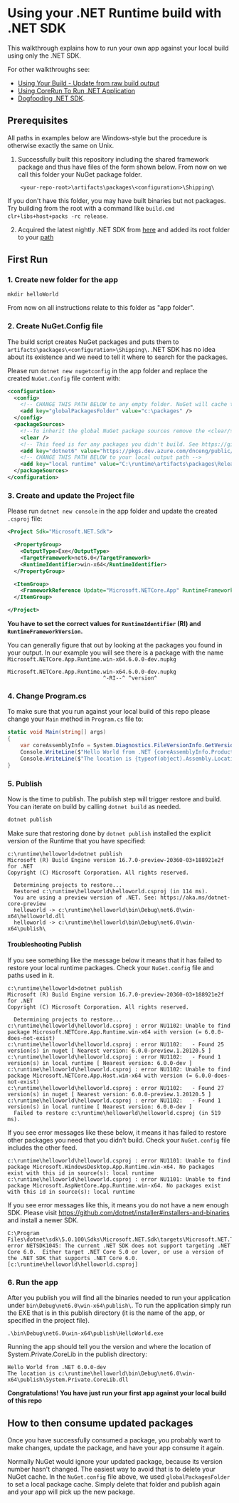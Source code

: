 
# Using your .NET Runtime build with .NET SDK

This walkthrough explains how to run your own app against your local build using only the .NET SDK.

For other walkthroughs see:

- [Using Your Build - Update from raw build output](./testing/using-your-build.md)
- [Using CoreRun To Run .NET Application](./testing/using-corerun.md)
- [Dogfooding .NET SDK](https://github.com/dotnet/runtime/blob/master/docs/project/dogfooding.md).

## Prerequisites

All paths in examples below are Windows-style but the procedure is otherwise exactly the same on Unix.

1. Successfully built this repository including the shared framework package and thus have files of the form shown below. From now on we call this folder your NuGet package folder.

```
    <your-repo-root>\artifacts\packages\<configuration>\Shipping\
```

If you don't have this folder, you may have built binaries but not packages. Try building from the root with a command like `build.cmd clr+libs+host+packs -rc release`.

2. Acquired the latest nightly .NET SDK from [here](https://github.com/dotnet/installer) and added its root folder to your [path](requirements/windows-requirements.md#adding-to-the-default-path-variable)

## First Run

### 1. Create new folder for the app

`mkdir helloWorld`

From now on all instructions relate to this folder as "app folder".

### 2. Create NuGet.Config file

The build script creates NuGet packages and puts them to `artifacts\packages\<configuration>\Shipping\`. .NET SDK has no idea about its existence and we need to tell it where to search for the packages.

Please run `dotnet new nugetconfig` in the app folder and replace the created `NuGet.Config` file content with:

```xml
<configuration>
  <config>
    <!-- CHANGE THIS PATH BELOW to any empty folder. NuGet will cache things here, and that's convenient because you can delete it to reset things -->
    <add key="globalPackagesFolder" value="c:\packages" />
  </config>
  <packageSources>
    <!--To inherit the global NuGet package sources remove the <clear/> line below -->
    <clear />
    <!-- This feed is for any packages you didn't build. See https://github.com/dotnet/installer#installers-and-binaries -->
    <add key="dotnet6" value="https://pkgs.dev.azure.com/dnceng/public/_packaging/dotnet6/nuget/v3/index.json" />
    <!-- CHANGE THIS PATH BELOW to your local output path -->
    <add key="local runtime" value="C:\runtime\artifacts\packages\Release\Shipping\" />
  </packageSources>
</configuration>
```

### 3. Create and update the Project file

Please run `dotnet new console` in the app folder and update the created `.csproj` file:

```xml
<Project Sdk="Microsoft.NET.Sdk">

  <PropertyGroup>
    <OutputType>Exe</OutputType>
    <TargetFramework>net6.0</TargetFramework>
    <RuntimeIdentifier>win-x64</RuntimeIdentifier>
  </PropertyGroup>

  <ItemGroup>
    <FrameworkReference Update="Microsoft.NETCore.App" RuntimeFrameworkVersion="6.0.0-dev" />
  </ItemGroup>

</Project>
```

**You have to set the correct values for `RuntimeIdentifier` (RI) and `RuntimeFrameworkVersion`.**

You can generally figure that out by looking at the packages you found in your output.
In our example you will see there is a package with the name `Microsoft.NETCore.App.Runtime.win-x64.6.0.0-dev.nupkg`

```
Microsoft.NETCore.App.Runtime.win-x64.6.0.0-dev.nupkg
                              ^-RI--^ ^version^
```

### 4. Change Program.cs

To make sure that you run against your local build of this repo please change your `Main` method in `Program.cs` file to:

```cs
static void Main(string[] args)
{
    var coreAssemblyInfo = System.Diagnostics.FileVersionInfo.GetVersionInfo(typeof(object).Assembly.Location);
    Console.WriteLine($"Hello World from .NET {coreAssemblyInfo.ProductVersion}");
    Console.WriteLine($"The location is {typeof(object).Assembly.Location}");
}
```

### 5. Publish

Now is the time to publish. The publish step will trigger restore and build. You can iterate on build by calling `dotnet build` as
needed.

```bat
dotnet publish
```

Make sure that restoring done by `dotnet publish` installed the explicit version of the Runtime that you have specified:

```
c:\runtime\helloworld>dotnet publish
Microsoft (R) Build Engine version 16.7.0-preview-20360-03+188921e2f for .NET
Copyright (C) Microsoft Corporation. All rights reserved.

  Determining projects to restore...
  Restored c:\runtime\helloworld\helloworld.csproj (in 114 ms).
  You are using a preview version of .NET. See: https://aka.ms/dotnet-core-preview
  helloworld -> c:\runtime\helloworld\bin\Debug\net6.0\win-x64\helloworld.dll
  helloworld -> c:\runtime\helloworld\bin\Debug\net6.0\win-x64\publish\
```

#### Troubleshooting Publish

If you see something like the message below it means that it has failed to restore your local runtime packages. Check your `NuGet.config` file and paths used in it.

```
c:\runtime\helloworld>dotnet publish
Microsoft (R) Build Engine version 16.7.0-preview-20360-03+188921e2f for .NET
Copyright (C) Microsoft Corporation. All rights reserved.

  Determining projects to restore...
c:\runtime\helloworld\helloworld.csproj : error NU1102: Unable to find package Microsoft.NETCore.App.Runtime.win-x64 with version (= 6.0.0-does-not-exist)
c:\runtime\helloworld\helloworld.csproj : error NU1102:   - Found 25 version(s) in nuget [ Nearest version: 6.0.0-preview.1.20120.5 ]
c:\runtime\helloworld\helloworld.csproj : error NU1102:   - Found 1 version(s) in local runtime [ Nearest version: 6.0.0-dev ]
c:\runtime\helloworld\helloworld.csproj : error NU1102: Unable to find package Microsoft.NETCore.App.Host.win-x64 with version (= 6.0.0-does-not-exist)
c:\runtime\helloworld\helloworld.csproj : error NU1102:   - Found 27 version(s) in nuget [ Nearest version: 6.0.0-preview.1.20120.5 ]
c:\runtime\helloworld\helloworld.csproj : error NU1102:   - Found 1 version(s) in local runtime [ Nearest version: 6.0.0-dev ]
  Failed to restore c:\runtime\helloworld\helloworld.csproj (in 519 ms).
```

If you see error messages like these below, it means it has failed to restore other packages you need that you didn't build. Check your `NuGet.config` file includes the other feed.
```
c:\runtime\helloworld\helloworld.csproj : error NU1101: Unable to find package Microsoft.WindowsDesktop.App.Runtime.win-x64. No packages exist with this id in source(s): local runtime
c:\runtime\helloworld\helloworld.csproj : error NU1101: Unable to find package Microsoft.AspNetCore.App.Runtime.win-x64. No packages exist with this id in source(s): local runtime
```

If you see error messages like this, it means you do not have a new enough SDK. Please visit https://github.com/dotnet/installer#installers-and-binaries and install a newer SDK.

```
C:\Program Files\dotnet\sdk\5.0.100\Sdks\Microsoft.NET.Sdk\targets\Microsoft.NET.TargetFrameworkInference.targets(141,5): error NETSDK1045: The current .NET SDK does not support targeting .NET Core 6.0.  Either target .NET Core 5.0 or lower, or use a version of the .NET SDK that supports .NET Core 6.0. [c:\runtime\helloworld\helloworld.csproj]
```

### 6. Run the app

After you publish you will find all the binaries needed to run your application under `bin\Debug\net6.0\win-x64\publish\`.
To run the application simply run the EXE that is in this publish directory (it is the name of the app, or specified in the project file).

```
.\bin\Debug\net6.0\win-x64\publish\HelloWorld.exe
```

Running the app should tell you the version and where the location of System.Private.CoreLib in the publish directory:

```
Hello World from .NET 6.0.0-dev
The location is c:\runtime\helloworld\bin\Debug\net6.0\win-x64\publish\System.Private.CoreLib.dll
```

**Congratulations! You have just run your first app against your local build of this repo**

## How to then consume updated packages

Once you have successfully consumed a package, you probably want to make changes, update the package, and have your app consume it again.

Normally NuGet would ignore your updated package, because its version number hasn't changed. The easiest way to avoid that is to delete your NuGet cache. In the `NuGet.config` file above, we used `globalPackagesFolder` to set a local package cache. Simply delete that folder and publish again and your app will pick up the new package.
